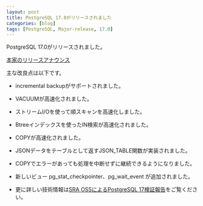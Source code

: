 ```yaml
---
layout: post
title: PostgreSQL 17.0がリリースされました
categories: [blog]
tags: [PostgreSQL, Major-release, 17.0]
---
```


PostgreSQL 17.0がリリースされました。

[本家のリリースアナウンス](https://www.postgresql.org/about/news/postgresql-17-released-2936/)

主な改良点は以下です。

- incremental backupがサポートされました。

- VACUUMが高速化されました。

- ストリームI/Oを使って順スキャンを高速化しました。

- Btreeインデックスを使ったIN検索が高速化されました。

- COPYが高速化されました。

- JSONデータをテーブルとして返すJSON_TABLE関数が実装されました。

- COPYでエラーがあっても処理を中断せずに継続できるようになりました。

- 新しいビュー pg_stat_checkpointer、pg_wait_event が追加されました。

- 更に詳しい技術情報は[SRA OSSによるPostgreSQL 17検証報告](https://www.sraoss.co.jp/tech-blog/pgsql/pg17report/)をご覧ください。
